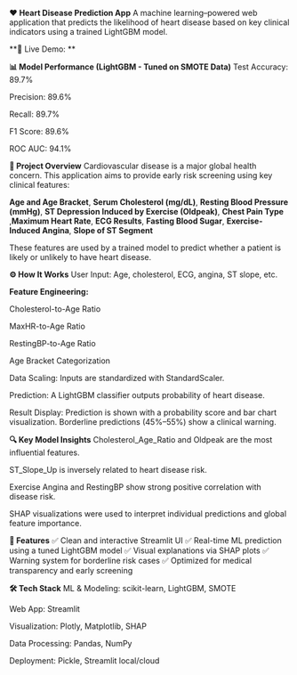 **❤️ Heart Disease Prediction App**
A machine learning–powered web application that predicts the likelihood of heart disease based on key clinical indicators using a trained LightGBM model.

**🔗 Live Demo: **


**📊 Model Performance (LightGBM - Tuned on SMOTE Data)**
Test Accuracy: 89.7%

Precision: 89.6%

Recall: 89.7%

F1 Score: 89.6%

ROC AUC: 94.1%

**📌 Project Overview**
Cardiovascular disease is a major global health concern. This application aims to provide early risk screening using key clinical features:

**Age and Age Bracket**, **Serum Cholesterol (mg/dL)**, **Resting Blood Pressure (mmHg)**, **ST Depression Induced by Exercise (Oldpeak)**, **Chest Pain Type** ,**Maximum Heart Rate**, **ECG Results**, **Fasting Blood Sugar**, **Exercise-Induced Angina**, **Slope of ST Segment**

These features are used by a trained model to predict whether a patient is likely or unlikely to have heart disease.

**⚙️ How It Works**
User Input: Age, cholesterol, ECG, angina, ST slope, etc.

**Feature Engineering:**

Cholesterol-to-Age Ratio

MaxHR-to-Age Ratio

RestingBP-to-Age Ratio

Age Bracket Categorization

Data Scaling: Inputs are standardized with StandardScaler.

Prediction: A LightGBM classifier outputs probability of heart disease.

Result Display: Prediction is shown with a probability score and bar chart visualization. Borderline predictions (45%–55%) show a clinical warning.

**🔍 Key Model Insights**
Cholesterol_Age_Ratio and Oldpeak are the most influential features.

ST_Slope_Up is inversely related to heart disease risk.

Exercise Angina and RestingBP show strong positive correlation with disease risk.

SHAP visualizations were used to interpret individual predictions and global feature importance.

**🚀 Features**
✅ Clean and interactive Streamlit UI
✅ Real-time ML prediction using a tuned LightGBM model
✅ Visual explanations via SHAP plots
✅ Warning system for borderline risk cases
✅ Optimized for medical transparency and early screening

**🛠️ Tech Stack**
ML & Modeling: scikit-learn, LightGBM, SMOTE

Web App: Streamlit

Visualization: Plotly, Matplotlib, SHAP

Data Processing: Pandas, NumPy

Deployment: Pickle, Streamlit local/cloud
